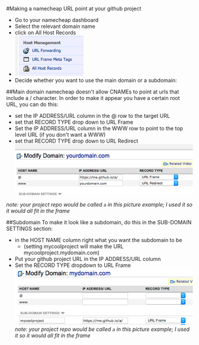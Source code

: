 #Making a namecheap URL point at your github project

* Go to your namecheap dashboard
* Select the relevant domain name
* click on All Host Records
* ![All Host Records](namecheapallhost.png)
* Decide whether you want to use the main domain or a subdomain:

##Main domain
namecheap doesn't allow CNAMEs to point at urls that include a / character. In order to make it appear you have a certain root URL, you can do this:
* set the IP ADDRESS/URL column in the @ row to the target URL
* set that RECORD TYPE drop down to URL Frame
* Set the IP ADDRESS/URL column in the WWW row to point to the top level URL (if you don't want a WWW)
* set that RECORD TYPE drop down to URL Redirect
![namecheap screenshot](/namecheapurl.png)

*note: your project repo would be called `a` in this picture example; I used it so it would all fit in the frame*

##Subdomain
To make it look like a subdomain, do this in the SUB-DOMAIN SETTINGS section:
* in the HOST NAME column right what you want the subdomain to be
  * (setting mycoolproject will make the URL mycoolproject.mydomain.com)
* Put your github project URL in the IP ADDRESS/URL column
* Set the RECORD TYPE dropdown to URL Frame
![subdomain screenshot](/namecheapurlsubdomain.png)
*note: your project repo would be called `a` in this picture example; I used it so it would all fit in the frame*
